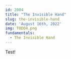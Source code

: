```yaml
---
id: 2004
title: "The Invisible Hand"
slug: the-invisible-hand
date: 'August 16th, 2022'
img: TODO4.png
fundamentals:
  - The Invisible Hand
---
```


Test! 